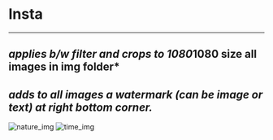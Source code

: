 # Insta
------
***applies b/w filter and crops to 1080*1080 size all images in img folder***
------
***adds to all images a watermark (can be image or text) at right bottom corner.***
-----
![nature_img](https://user-images.githubusercontent.com/99857663/168447871-00b406cb-01ef-4636-801b-396a3b363183.jpg)
![time_img](https://user-images.githubusercontent.com/99857663/168447912-9461cea7-6c09-407b-8da4-fcfa12479ff0.jpg)
